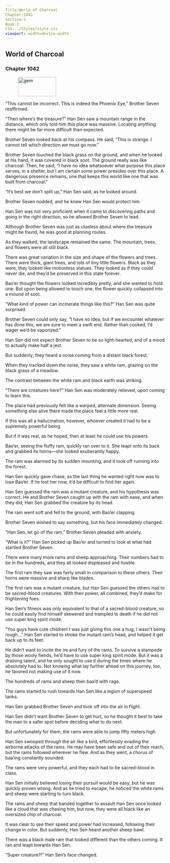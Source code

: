 ```yaml
---
Title:World of Charcoal 
Chapter:1042 
Section:3 
Book:3 
CSS:../Styles/style.css 
viewport: width=device-width
---
```

  
## World of Charcoal
### Chapter 1042
  
<figure>
	<img src="../Images/gem.gif" alt="gem" id="gem" width="120" height="60" />
</figure>
  

  
“This cannot be incorrect. This is indeed the Phoenix Eye,” Brother Seven reaffirmed.

“Then where’s the treasure?” Han Sen saw a mountain range in the distance, which only told him this place was massive. Locating anything there might be far more difficult than expected.

Brother Seven looked back at his compass. He said, “This is strange. I cannot tell which direction we must go now.”

Brother Seven touched the black grass on the ground, and when he looked at his hand, it was covered in black soot. The ground really was like charcoal. Then, he said, “I have no idea whatsoever what purpose this place serves, in a shelter, but I am certain some power presides over this place. A dangerous presence remains, one that keeps this world like one that was built from charcoal.”

“It’s best we don’t split up,” Han Sen said, as he looked around.

Brother Seven nodded, and he knew Han Sen would protect him.

Han Sen was not very proficient when it came to discovering paths and going in the right direction, so he allowed Brother Seven to lead.

Although Brother Seven was just as clueless about where the treasure might be found, he was good at planning routes.

As they walked, the landscape remained the same. The mountain, trees, and flowers were all still black.

There was great variation in the size and shape of the flowers and trees. There were thick, giant trees, and lots of tiny little flowers. Black as they were, they looked like motionless statues. They looked as if they could never die, and they’d be preserved in this state forever.

Bao’er thought the flowers looked incredibly pretty, and she wanted to hold one. But upon being allowed to touch one, the flower quickly collapsed into a mound of soot.

“What kind of power can incinerate things like this?” Han Sen was quite surprised.

Brother Seven could only say, “I have no idea, but if we encounter whatever has done this, we are sure to meet a swift end. Rather than cooked, I’d wager we’d be vaporized.”

Han Sen did not expect Brother Seven to be so light-hearted, and of a mood to actually make half a jest.

But suddenly, they heard a noise coming from a distant black forest.

When they tracked down the noise, they saw a white ram, grazing on the black grass of a meadow.

The contrast between the white ram and black earth was striking.

“There are creatures here?” Han Sen was moderately relieved, upon coming to learn this.

The place had previously felt like a warped, alternate dimension. Seeing something else alive there made the place feel a little more real.

If this was all a hallucination, however, whoever created it had to be a supremely powerful being.

But if it was real, as he hoped, then at least he could use his powers.

Bao’er, seeing the fluffy ram, quickly ran over to it. She leapt onto its back and grabbed its horns—she looked exuberantly happy.

The ram was alarmed by its sudden mounting, and it took off running into the forest.

Han Sen quickly gave chase, as the last thing he wanted right now was to lose Bao’er. If he lost her now, it’d be difficult to find her again.

Han Sen guessed the ram was a mutant creature, and his hypothesis was correct. He and Brother Seven caught up with the ram with ease, and when they did, Han Sen grabbed the creature by its head.

The ram went soft and fell to the ground, with Bao’er clapping.

Brother Seven wished to say something, but his face immediately changed.

“Han Sen, let go of the ram,” Brother Seven pleaded with anxiety.

“What is it?” Han Sen picked up Bao’er and turned to look at what had startled Brother Seven.

There were many more rams and sheep approaching. Their numbers had to be in the hundreds, and they all looked displeased and hostile.

The first ram they saw was fairly small in comparison to these others. Their horns were massive and sharp like blades.

The first ram was a mutant creature, but Han Sen guessed the others had to be sacred-blood creatures. With their power, all combined, they’d make for frightening foes.

Han Sen’s fitness was only equivalent to that of a sacred-blood creature, so he could easily find himself skewered and trampled to death if he did not use super king spirit mode.

“You guys have cute children! I was just giving this one a hug; I wasn’t being rough…” Han Sen started to stroke the mutant ram’s head, and helped it get back up to its feet.

He didn’t want to incite the ire and fury of the rams. To survive a stampede by those wooly fiends, he’d have to use super king spirit mode. But it was a draining talent, and he only sought to use it during the times where he absolutely had to. Not knowing what lay further ahead on this journey, too, he favored not making use of it now.

The hundreds of rams and sheep then baa’d with rage.

The rams started to rush towards Han Sen like a legion of superspeed tanks.

Han Sen grabbed Brother Seven and took off into the air in flight.

Han Sen didn’t want Brother Seven to get hurt, so he thought it best to take the man to a safer spot before deciding what to do next.

But unfortunately for them, the rams were able to jump fifty meters high.

Han Sen swooped through the air like a bird, effortlessly evading the airborne attacks of the rams. He may have been safe and out of their reach, but the rams followed wherever he flew. And as they went, a chorus of baa’ing constantly sounded.

The rams were very powerful, and they each had to be sacred-blood in class.

Han Sen initially believed losing their pursuit would be easy, but he was quickly proven wrong. And as he tried to escape, he noticed the white rams and sheep were starting to turn black.

The rams and sheep that banded together to assault Han Sen once looked like a cloud that was chasing him, but now, they were all black like an oversized chip of charcoal.

It was clear to see their speed and power had increased, following their change in color. But suddenly, Han Sen heard another sheep bawl.

There was a black male ram that looked different than the others coming. It ran and leapt towards Han Sen.

“Super creature?!” Han Sen’s face changed.